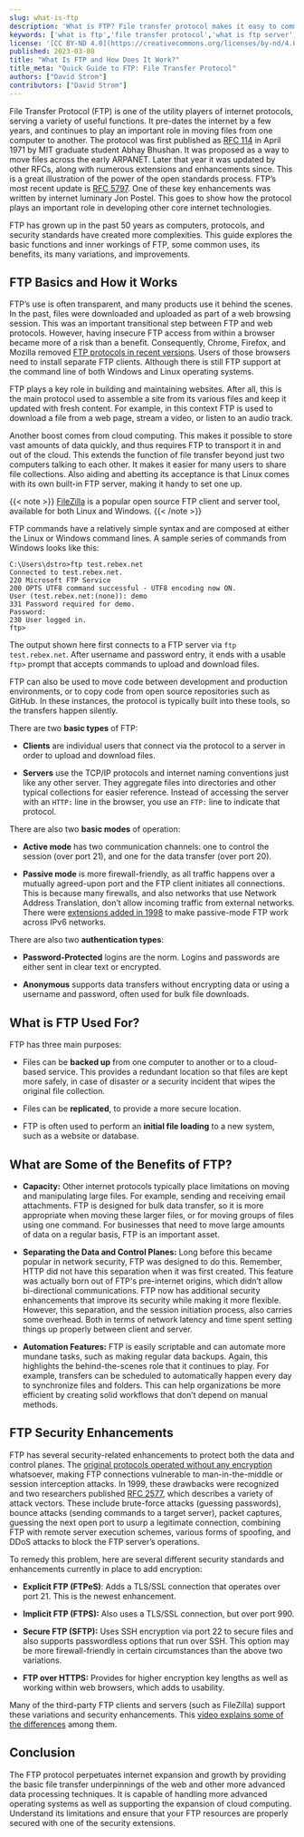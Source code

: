 ```yaml
---
slug: what-is-ftp
description: 'What is FTP? File transfer protocol makes it easy to communicate and transfer files between computers on a TCP/IP network. ✓ Learn more about FTP here!'
keywords: ['what is ftp','file transfer protocol','what is ftp server','ftp file','ftp sites meaning','ftp server means','what is a ftp client','example of ftp','how does ftp work','ftp network']
license: '[CC BY-ND 4.0](https://creativecommons.org/licenses/by-nd/4.0)'
published: 2023-03-08
title: "What Is FTP and How Does It Work?"
title_meta: "Quick Guide to FTP: File Transfer Protocol"
authors: ["David Strom"]
contributors: ["David Strom"]
---
```


File Transfer Protocol (FTP) is one of the utility players of internet protocols, serving a variety of useful functions. It pre-dates the internet by a few years, and continues to play an important role in moving files from one computer to another. The protocol was first published as [RFC 114](https://datatracker.ietf.org/doc/html/rfc114) in April 1971 by MIT graduate student Abhay Bhushan. It was proposed as a way to move files across the early ARPANET. Later that year it was updated by other RFCs, along with numerous extensions and enhancements since. This is a great illustration of the power of the open standards process. FTP’s most recent update is [RFC 5797](https://www.rfc-editor.org/rfc/rfc5797.html). One of these key enhancements was written by internet luminary Jon Postel. This goes to show how the protocol plays an important role in developing other core internet technologies.

FTP has grown up in the past 50 years as computers, protocols, and security standards have created more complexities. This guide explores the basic functions and inner workings of FTP, some common uses, its benefits, its many variations, and improvements.

## FTP Basics and How it Works

FTP’s use is often transparent, and many products use it behind the scenes. In the past, files were downloaded and uploaded as part of a web browsing session. This was an important transitional step between FTP and web protocols. However, having insecure FTP access from within a browser became more of a risk than a benefit. Consequently, Chrome, Firefox, and Mozilla removed [FTP protocols in recent versions](https://www.androidpolice.com/2021/07/14/firefox-90-fully-removes-ftp-support-and-reorganizes-some-settings-apk-download/). Users of those browsers need to install separate FTP clients. Although there is still FTP support at the command line of both Windows and Linux operating systems.

FTP plays a key role in building and maintaining websites. After all, this is the main protocol used to assemble a site from its various files and keep it updated with fresh content. For example, in this context FTP is used to download a file from a web page, stream a video, or listen to an audio track.

Another boost comes from cloud computing. This makes it possible to store vast amounts of data quickly, and thus requires FTP to transport it in and out of the cloud. This extends the function of file transfer beyond just two computers talking to each other. It makes it easier for many users to share file collections. Also aiding and abetting its acceptance is that Linux comes with its own built-in FTP server, making it handy to set one up.

{{< note >}}
[FileZilla](https://filezilla-project.org/) is a popular open source FTP client and server tool, available for both Linux and Windows.
{{< /note >}}

FTP commands have a relatively simple syntax and are composed at either the Linux or Windows command lines. A sample series of commands from Windows looks like this:

```ouptput
C:\Users\dstro>ftp test.rebex.net
Connected to test.rebex.net.
220 Microsoft FTP Service
200 OPTS UTF8 command successful - UTF8 encoding now ON.
User (test.rebex.net:(none)): demo
331 Password required for demo.
Password:
230 User logged in.
ftp>
```

The output shown here first connects to a FTP server via `ftp test.rebex.net`. After username and password entry, it ends with a usable `ftp>` prompt that accepts commands to upload and download files.

FTP can also be used to move code between development and production environments, or to copy code from open source repositories such as GitHub. In these instances, the protocol is typically built into these tools, so the transfers happen silently.

There are two **basic types** of FTP:

-   **Clients** are individual users that connect via the protocol to a server in order to upload and download files.

-   **Servers** use the TCP/IP protocols and internet naming conventions just like any other server. They aggregate files into directories and other typical collections for easier reference. Instead of accessing the server with an `HTTP:` line in the browser, you use an `FTP:` line to indicate that protocol.

There are also two **basic modes** of operation:

-   **Active mode** has two communication channels: one to control the session (over port 21), and one for the data transfer (over port 20).

-   **Passive mode** is more firewall-friendly, as all traffic happens over a mutually agreed-upon port and the FTP client initiates all connections. This is because many firewalls, and also networks that use Network Address Translation, don’t allow incoming traffic from external networks. There were [extensions added in 1998](https://www.rfc-editor.org/rfc/rfc2428.html) to make passive-mode FTP work across IPv6 networks.

There are also two **authentication types**:

-   **Password-Protected** logins are the norm. Logins and passwords are either sent in clear text or encrypted.

-   **Anonymous** supports data transfers without encrypting data or using a username and password, often used for bulk file downloads.

## What is FTP Used For?

FTP has three main purposes:

-   Files can be **backed up** from one computer to another or to a cloud-based service. This provides a redundant location so that files are kept more safely, in case of disaster or a security incident that wipes the original file collection.

-   Files can be **replicated**, to provide a more secure location.

-   FTP is often used to perform an **initial file loading** to a new system, such as a website or database.

## What are Some of the Benefits of FTP?

-   **Capacity:** Other internet protocols typically place limitations on moving and manipulating large files. For example, sending and receiving email attachments. FTP is designed for bulk data transfer, so it is more appropriate when moving these larger files, or for moving groups of files using one command. For businesses that need to move large amounts of data on a regular basis, FTP is an important asset.

-   **Separating the Data and Control Planes:** Long before this became popular in network security, FTP was designed to do this. Remember, HTTP did not have this separation when it was first created. This feature was actually born out of FTP's pre-internet origins, which didn’t allow bi-directional communications. FTP now has additional security enhancements that improve its security while making it more flexible. However, this separation, and the session initiation process, also carries some overhead. Both in terms of network latency and time spent setting things up properly between client and server.

-   **Automation Features:** FTP is easily scriptable and can automate more mundane tasks, such as making regular data backups. Again, this highlights the behind-the-scenes role that it continues to play. For example, transfers can be scheduled to automatically happen every day to synchronize files and folders. This can help organizations be more efficient by creating solid workflows that don’t depend on manual methods.

## FTP Security Enhancements

FTP has several security-related enhancements to protect both the data and control planes. The [original protocols operated without any encryption](https://www.ssh.com/academy/ssh/ftp/server) whatsoever, making FTP connections vulnerable to man-in-the-middle or session interception attacks. In 1999, these drawbacks were recognized and two researchers published [RFC 2577](https://datatracker.ietf.org/doc/html/rfc2577), which describes a variety of attack vectors. These include brute-force attacks (guessing passwords), bounce attacks (sending commands to a target server), packet captures, guessing the next open port to usurp a legitimate connection, combining FTP with remote server execution schemes, various forms of spoofing, and DDoS attacks to block the FTP server’s operations.

To remedy this problem, here are several different security standards and enhancements currently in place to add encryption:

-   **Explicit FTP (FTPeS)**: Adds a TLS/SSL connection that operates over port 21. This is the newest enhancement.

-   **Implicit FTP (FTPS):** Also uses a TLS/SSL connection, but over port 990.

-   **Secure FTP (SFTP):** Uses SSH encryption via port 22 to secure files and also supports passwordless options that run over SSH. This option may be more firewall-friendly in certain circumstances than the above two variations.

-   **FTP over HTTPS:** Provides for higher encryption key lengths as well as working within web browsers, which adds to usability.

Many of the third-party FTP clients and servers (such as FileZilla) support these variations and security enhancements. This [video explains some of the differences](https://www.hypr.com/security-encyclopedia/file-transfer-protocol-ftp) among them.

## Conclusion

The FTP protocol perpetuates internet expansion and growth by providing the basic file transfer underpinnings of the web and other more advanced data processing techniques. It is capable of handling more advanced operating systems as well as supporting the expansion of cloud computing. Understand its limitations and ensure that your FTP resources are properly secured with one of the security extensions.